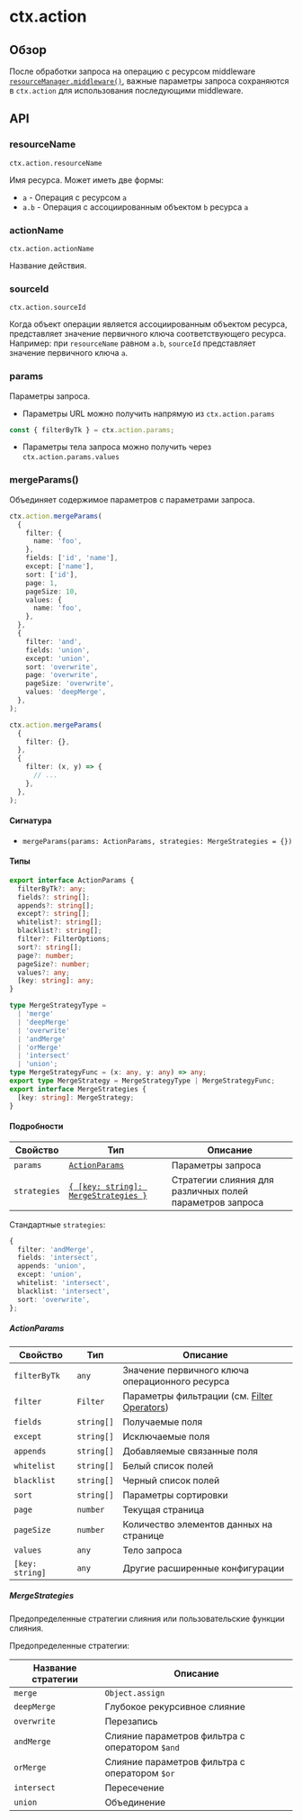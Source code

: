 # ctx.action

## Обзор

После обработки запроса на операцию с ресурсом middleware [`resourceManager.middleware()`](./resource-manager#middleware), важные параметры запроса сохраняются в `ctx.action` для использования последующими middleware.

## API

### resourceName

`ctx.action.resourceName`

Имя ресурса. Может иметь две формы:

- `a` - Операция с ресурсом `a`
- `a.b` - Операция с ассоциированным объектом `b` ресурса `a`

### actionName

`ctx.action.actionName`

Название действия.

### sourceId

`ctx.action.sourceId`

Когда объект операции является ассоциированным объектом ресурса, представляет значение первичного ключа соответствующего ресурса. Например: при `resourceName` равном `a.b`, `sourceId` представляет значение первичного ключа `a`.

### params

Параметры запроса.

- Параметры URL можно получить напрямую из `ctx.action.params`

```ts
const { filterByTk } = ctx.action.params;
```

- Параметры тела запроса можно получить через `ctx.action.params.values`

### mergeParams()

Объединяет содержимое параметров с параметрами запроса.

```ts
ctx.action.mergeParams(
  {
    filter: {
      name: 'foo',
    },
    fields: ['id', 'name'],
    except: ['name'],
    sort: ['id'],
    page: 1,
    pageSize: 10,
    values: {
      name: 'foo',
    },
  },
  {
    filter: 'and',
    fields: 'union',
    except: 'union',
    sort: 'overwrite',
    page: 'overwrite',
    pageSize: 'overwrite',
    values: 'deepMerge',
  },
);

ctx.action.mergeParams(
  {
    filter: {},
  },
  {
    filter: (x, y) => {
      // ...
    },
  },
);
```

#### Сигнатура

- `mergeParams(params: ActionParams, strategies: MergeStrategies = {})`

#### Типы

```ts
export interface ActionParams {
  filterByTk?: any;
  fields?: string[];
  appends?: string[];
  except?: string[];
  whitelist?: string[];
  blacklist?: string[];
  filter?: FilterOptions;
  sort?: string[];
  page?: number;
  pageSize?: number;
  values?: any;
  [key: string]: any;
}

type MergeStrategyType =
  | 'merge'
  | 'deepMerge'
  | 'overwrite'
  | 'andMerge'
  | 'orMerge'
  | 'intersect'
  | 'union';
type MergeStrategyFunc = (x: any, y: any) => any;
export type MergeStrategy = MergeStrategyType | MergeStrategyFunc;
export interface MergeStrategies {
  [key: string]: MergeStrategy;
}
```

#### Подробности

| Свойство    | Тип                                                     | Описание                                                   |
| ----------- | ------------------------------------------------------- | --------------------------------------------------------- |
| `params`    | [`ActionParams`](#actionparams)                         | Параметры запроса                                        |
| `strategies`| [`{ [key: string]: MergeStrategies }`](#mergestrategies)| Стратегии слияния для различных полей параметров запроса |

Стандартные `strategies`:

```ts
{
  filter: 'andMerge',
  fields: 'intersect',
  appends: 'union',
  except: 'union',
  whitelist: 'intersect',
  blacklist: 'intersect',
  sort: 'overwrite',
};
```

##### ActionParams

| Свойство       | Тип         | Описание                                                                 |
| -------------- | ----------- | ----------------------------------------------------------------------- |
| `filterByTk`   | `any`       | Значение первичного ключа операционного ресурса                         |
| `filter`       | `Filter`    | Параметры фильтрации (см. [Filter Operators](./database/operators))     |
| `fields`       | `string[]`  | Получаемые поля                                                        |
| `except`       | `string[]`  | Исключаемые поля                                                       |
| `appends`      | `string[]`  | Добавляемые связанные поля                                             |
| `whitelist`    | `string[]`  | Белый список полей                                                     |
| `blacklist`    | `string[]`  | Черный список полей                                                    |
| `sort`         | `string[]`  | Параметры сортировки                                                   |
| `page`         | `number`    | Текущая страница                                                       |
| `pageSize`     | `number`    | Количество элементов данных на странице                                |
| `values`       | `any`       | Тело запроса                                                           |
| `[key: string]`| `any`       | Другие расширенные конфигурации                                        |

##### MergeStrategies

Предопределенные стратегии слияния или пользовательские функции слияния.

Предопределенные стратегии:

| Название стратегии | Описание                                       |
| ------------------ | --------------------------------------------- |
| `merge`           | `Object.assign`                               |
| `deepMerge`       | Глубокое рекурсивное слияние                  |
| `overwrite`       | Перезапись                                    |
| `andMerge`        | Слияние параметров фильтра с оператором `$and`|
| `orMerge`         | Слияние параметров фильтра с оператором `$or` |
| `intersect`       | Пересечение                                   |
| `union`           | Объединение                                   |
